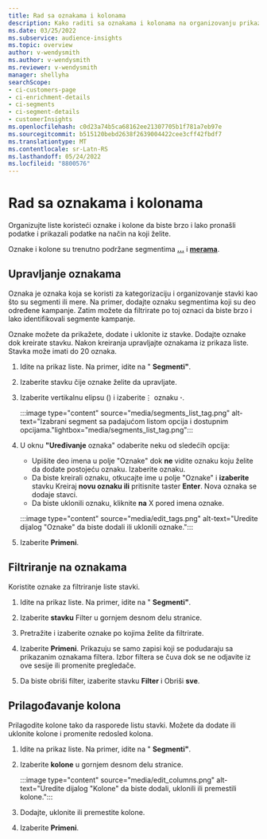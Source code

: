 ```yaml
---
title: Rad sa oznakama i kolonama
description: Kako raditi sa oznakama i kolonama na organizovanju prikaza liste
ms.date: 03/25/2022
ms.subservice: audience-insights
ms.topic: overview
author: v-wendysmith
ms.author: v-wendysmith
ms.reviewer: v-wendysmith
manager: shellyha
searchScope:
- ci-customers-page
- ci-enrichment-details
- ci-segments
- ci-segment-details
- customerInsights
ms.openlocfilehash: c0d23a74b5ca68162ee21307705b1f781a7eb97e
ms.sourcegitcommit: b515120bebd2638f2639004422cee3cff42fbdf7
ms.translationtype: MT
ms.contentlocale: sr-Latn-RS
ms.lasthandoff: 05/24/2022
ms.locfileid: "8800576"
---
```

# <a name="work-with-tags-and-columns"></a>Rad sa oznakama i kolonama

Organizujte liste koristeći oznake i kolone da biste brzo i lako pronašli podatke i prikazali podatke na način na koji želite.

Oznake i kolone su trenutno podržane segmentima **[...](segments.md)** i **[merama](measures.md)**.

## <a name="manage-tags"></a>Upravljanje oznakama

Oznaka je oznaka koja se koristi za kategorizaciju i organizovanje stavki kao što su segmenti ili mere. Na primer, dodajte oznaku segmentima koji su deo određene kampanje. Zatim možete da filtrirate po toj oznaci da biste brzo i lako identifikovali segmente kampanje.

Oznake možete da prikažete, dodate i uklonite iz stavke. Dodajte oznake dok kreirate stavku. Nakon kreiranja upravljajte oznakama iz prikaza liste. Stavka može imati do 20 oznaka.

1. Idite na prikaz liste. Na primer, idite na " **Segmenti"**.

1. Izaberite stavku čije oznake želite da upravljate.

1. Izaberite vertikalnu elipsu () i izaberite&vellip; oznaku **·**.

   :::image type="content" source="media/segments_list_tag.png" alt-text="Izabrani segment sa padajućom listom opcija i dostupnim opcijama."lightbox="media/segments_list_tag.png":::

1. U oknu **"Uređivanje** oznaka" odaberite neku od sledećih opcija:

   - Upišite deo imena u polje "Oznake" dok **ne** vidite oznaku koju želite da dodate postojeću oznaku. Izaberite oznaku.
   - Da biste kreirali oznaku, otkucajte ime u polje "Oznake" i **izaberite** stavku Kreiraj **novu oznaku ili** pritisnite taster **Enter**. Nova oznaka se dodaje stavci.
   - Da biste uklonili oznaku, kliknite **na** X pored imena oznake.

   :::image type="content" source="media/edit_tags.png" alt-text="Uredite dijalog &quot;Oznake&quot; da biste dodali ili uklonili oznake.":::

1. Izaberite **Primeni**.

## <a name="filter-on-tags"></a>Filtriranje na oznakama

Koristite oznake za filtriranje liste stavki.

1. Idite na prikaz liste. Na primer, idite na " **Segmenti"**.

1. Izaberite **stavku** Filter u gornjem desnom delu stranice.

1. Pretražite i izaberite oznake po kojima želite da filtrirate.

1. Izaberite **Primeni**. Prikazuju se samo zapisi koji se podudaraju sa prikazanim oznakama filtera. Izbor filtera se čuva dok se ne odjavite iz ove sesije ili promenite pregledače.

1. Da biste obriši filter, izaberite stavku **Filter** i Obriši **sve**.

## <a name="customize-columns"></a>Prilagođavanje kolona

Prilagodite kolone tako da rasporede listu stavki. Možete da dodate ili uklonite kolone i promenite redosled kolona.

1. Idite na prikaz liste. Na primer, idite na " **Segmenti"**.

1. Izaberite **kolone** u gornjem desnom delu stranice.

   :::image type="content" source="media/edit_columns.png" alt-text="Uredite dijalog &quot;Kolone&quot; da biste dodali, uklonili ili premestili kolone.":::

1. Dodajte, uklonite ili premestite kolone.

1. Izaberite **Primeni**.
